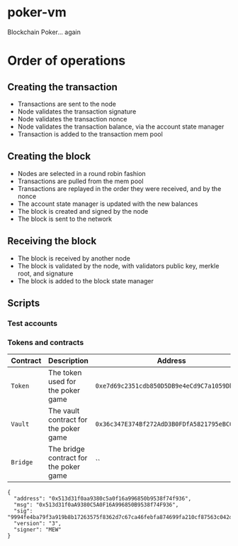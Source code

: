 # poker-vm
Blockchain Poker... again

# Order of operations

## Creating the transaction

* Transactions are sent to the node
* Node validates the transaction signature
* Node validates the transaction nonce
* Node validates the transaction balance, via the account state manager
* Transaction is added to the transaction mem pool

## Creating the block

* Nodes are selected in a round robin fashion
* Transactions are pulled from the mem pool
* Transactions are replayed in the order they were received, and by the nonce
* The account state manager is updated with the new balances
* The block is created and signed by the node
* The block is sent to the network

## Receiving the block

* The block is received by another node
* The block is validated by the node, with validators public key, merkle root, and signature
* The block is added to the block state manager


## Scripts


### Test accounts


### Tokens and contracts

| Contract | Description | Address | Network |
| --- | --- | --- | --- |
| `Token` | The token used for the poker game | `0xe7d69c2351cdb850D5DB9e4eCd9C7a1059Db806a` | `sepolia` |
| `Vault` | The vault contract for the poker game | `0x36c347E374Bf272AdD3B0FDfA5821795eBC0Fc9d` | `sepolia` |
| `Bridge` | The bridge contract for the poker game | `` | `sepolia` |


```text
{
  "address": "0x513d31f0aa9380c5a0f16a996850b9538f74f936",
  "msg": "0x513d31f0aA9380C5A0F16A996850B9538f74F936",
  "sig": "9994fe4ba79f3a919b8b17263575f8362d7c67ca46febfa874699fa210cf87563c042de9b07bdc33c80727eb73e93394c6064c7989ebeb0aca79f4c5276cfd8e1c",
  "version": "3",
  "signer": "MEW"
}
```
